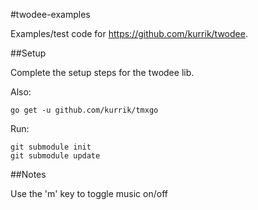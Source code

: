 #twodee-examples

Examples/test code for https://github.com/kurrik/twodee.

##Setup

Complete the setup steps for the twodee lib.

Also:

    go get -u github.com/kurrik/tmxgo

Run:

    git submodule init
    git submodule update


##Notes

Use the 'm' key to toggle music on/off
